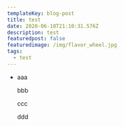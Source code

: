 ```yaml
---
templateKey: blog-post
title: test
date: 2020-06-10T21:10:31.576Z
description: test
featuredpost: false
featuredimage: /img/flavor_wheel.jpg
tags:
  - test
---
```

* aaa

  bbb

  ccc

  ddd